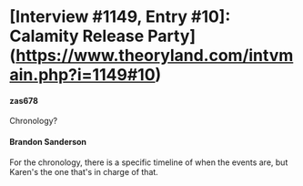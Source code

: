 # [Interview #1149, Entry #10]: Calamity Release Party](https://www.theoryland.com/intvmain.php?i=1149#10)

#### zas678

Chronology?

#### Brandon Sanderson

For the chronology, there is a specific timeline of when the events are, but Karen's the one that's in charge of that.

